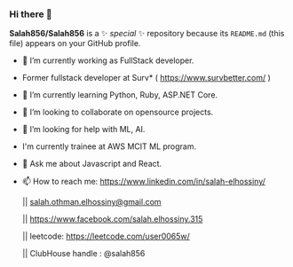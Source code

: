 ### Hi there 👋

**Salah856/Salah856** is a ✨  _special_  ✨ repository because its `README.md` (this file) appears on your GitHub profile.

- 🔭 I’m currently working as FullStack developer.  

- Former fullstack developer at Surv* ( https://www.survbetter.com/ ) 
- 🌱 I’m currently learning Python, Ruby, ASP.NET Core. 
- 👯 I’m looking to collaborate on opensource projects. 
- 🤔 I’m looking for help with ML, AI. 
- I'm currently trainee at AWS MCIT ML program. 
- 💬 Ask me about Javascript and React. 


- 📫 How to reach me: 
   https://www.linkedin.com/in/salah-elhossiny/ 

   || salah.othman.elhossiny@gmail.com 
 
   || https://www.facebook.com/salah.elhossiny.315 
 
   || leetcode: https://leetcode.com/user0065w/
 
   || ClubHouse handle : @salah856  
